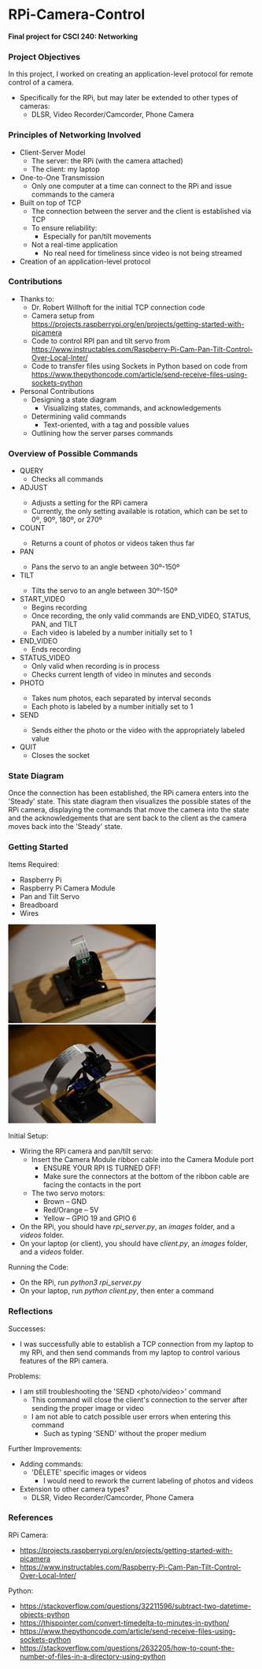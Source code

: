 # RPi-Camera-Control
**Final project for CSCI 240: Networking**


### Project Objectives
In this project, I worked on creating an application-level protocol for remote control of a camera.
* Specifically for the RPi, but may later be extended to other types of cameras:
    * DLSR, Video Recorder/Camcorder, Phone Camera


### Principles of Networking Involved
* Client-Server Model
    * The server: the RPi (with the camera attached)
    * The client: my laptop
* One-to-One Transmission
    * Only one computer at a time can connect to the RPi and issue commands to the camera
* Built on top of TCP
    * The connection between the server and the client is established via TCP
    * To ensure reliability:
      * Especially for pan/tilt movements
    * Not a real-time application
      * No real need for timeliness since video is not being streamed
* Creation of an application-level protocol


### Contributions
* Thanks to:
  * Dr. Robert Willhoft for the initial TCP connection code
  * Camera setup from https://projects.raspberrypi.org/en/projects/getting-started-with-picamera
  * Code to control RPI pan and tilt servo from https://www.instructables.com/Raspberry-Pi-Cam-Pan-Tilt-Control-Over-Local-Inter/
  * Code to transfer files using Sockets in Python based on code from https://www.thepythoncode.com/article/send-receive-files-using-sockets-python
* Personal Contributions
  * Designing a state diagram
    * Visualizing states, commands, and acknowledgements
  * Determining valid commands 
    * Text-oriented, with a tag and possible values
  * Outlining how the server parses commands


### Overview of Possible Commands
* QUERY
  * Checks all commands
* ADJUST <setting> <value>
  * Adjusts a setting for the RPi camera
  * Currently, the only setting available is rotation, which can be set to 0º, 90º, 180º, or 270º
* COUNT <medium>
  * Returns a count of photos or videos taken thus far
* PAN <angle>
  * Pans the servo to an angle between 30º-150º
* TILT <angle>
  * Tilts the servo to an angle between 30º-150º
* START_VIDEO
  * Begins recording
  * Once recording, the only valid commands are END_VIDEO, STATUS, PAN, and TILT
  * Each video is labeled by a number initially set to 1
* END_VIDEO
  * Ends recording
* STATUS_VIDEO
  * Only valid when recording is in process
  * Checks current length of video in minutes and seconds
* PHOTO <num> <interval>	
  * Takes num photos, each separated by interval seconds
  * Each photo is labeled by a number initially set to 1
* SEND <medium> <value>
  * Sends either the photo or the video with the appropriately labeled value
* QUIT
  * Closes the socket

  
### State Diagram
Once the connection has been established, the RPi camera enters into the 'Steady' state. This state diagram then visualizes the possible states of the RPi camera, displaying the commands that move the camera into the state and the acknowledgements that are sent back to the client as the camera moves back into the 'Steady' state.

  
### Getting Started
Items Required:
* Raspberry Pi
* Raspberry Pi Camera Module
* Pan and Tilt Servo
* Breadboard
* Wires

<p float="left">
  <img src="Picture1.jpg" width="300" />
  <img src="Picture2.jpg" width="300" /> 
</p>

Initial Setup:
* Wiring the RPi camera and pan/tilt servo:
  * Insert the Camera Module ribbon cable into the Camera Module port
    * ENSURE YOUR RPI IS TURNED OFF!
    * Make sure the connectors at the bottom of the ribbon cable are facing the contacts in the port
  * The two servo motors:
    * Brown – GND
    * Red/Orange – 5V
    * Yellow – GPIO 19 and GPIO 6
* On the RPi, you should have *rpi_server.py*, an *images* folder, and a *videos* folder.
* On your laptop (or client), you should have *client.py*, an *images* folder, and a *videos* folder.

Running the Code:
* On the RPi, run *python3 rpi_server.py*
* On your laptop, run *python client.py*, then enter a command

  
### Reflections
Successes:
* I was successfully able to establish a TCP connection from my laptop to my RPi, and then send commands from my laptop to control various features of the RPi camera.

Problems:
* I am still troubleshooting the 'SEND <photo/video>' command
  * This command will close the client's connection to the server after sending the proper image or video
  * I am not able to catch possible user errors when entering this command
    * Such as typing 'SEND' without the proper medium

Further Improvements:
* Adding commands:
  * 'DELETE' specific images or videos
    * I would need to rework the current labeling of photos and videos
* Extension to other camera types?
  * DLSR, Video Recorder/Camcorder, Phone Camera


### References
RPi Camera:
* https://projects.raspberrypi.org/en/projects/getting-started-with-picamera
* https://www.instructables.com/Raspberry-Pi-Cam-Pan-Tilt-Control-Over-Local-Inter/

Python:
* https://stackoverflow.com/questions/32211596/subtract-two-datetime-objects-python
* https://thispointer.com/convert-timedelta-to-minutes-in-python/
* https://www.thepythoncode.com/article/send-receive-files-using-sockets-python
* https://stackoverflow.com/questions/2632205/how-to-count-the-number-of-files-in-a-directory-using-python
